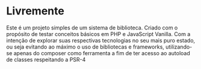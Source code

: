 # Livremente

Este é um projeto simples de um sistema de  biblioteca. Criado com o propósito de testar conceitos básicos em PHP e JavaScript Vanilla.
Com a intenção de explorar suas respectivas tecnologias no seu mais puro estado, ou seja evitando ao máximo o uso de bibliotecas e frameworks, utilizando-se apenas do composer como ferramenta a fim de ter acesso ao autoload de classes respeitando a PSR-4  
